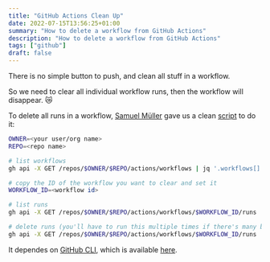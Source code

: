 ```yaml
---
title: "GitHub Actions Clean Up"
date: 2022-07-15T13:56:25+01:00
summary: "How to delete a workflow from GitHub Actions"
description: "How to delete a workflow from GitHub Actions"
tags: ["github"]
draft: false
---
```


There is no simple button to push, and clean all stuff in a workflow. 

So we need to clear all individual workflow runs, then the workflow will disappear. 😿

To delete all runs in a workflow, [Samuel Müller](https://stackoverflow.com/users/727795/samuel-m%c3%bcller) gave us a clean [script](https://stackoverflow.com/a/65539398) to do it:

``` sh
OWNER=<your user/org name>
REPO=<repo name>

# list workflows
gh api -X GET /repos/$OWNER/$REPO/actions/workflows | jq '.workflows[] | .name,.id'

# copy the ID of the workflow you want to clear and set it
WORKFLOW_ID=<workflow id>

# list runs
gh api -X GET /repos/$OWNER/$REPO/actions/workflows/$WORKFLOW_ID/runs | jq '.workflow_runs[] | .id'

# delete runs (you'll have to run this multiple times if there's many because of pagination)
gh api -X GET /repos/$OWNER/$REPO/actions/workflows/$WORKFLOW_ID/runs | jq '.workflow_runs[] | .id' | xargs -I{} gh api -X DELETE /repos/$OWNER/$REPO/actions/runs/{}

```

It dependes on [GitHub CLI](https://cli.github.com/manual/), which is available [here](https://github.com/cli/cli/releases/latest).